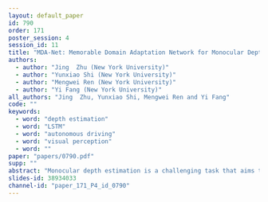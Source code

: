 ```yaml
---
layout: default_paper
id: 790
order: 171
poster_session: 4
session_id: 11
title: "MDA-Net: Memorable Domain Adaptation Network for Monocular Depth Estimation"
authors:
  - author: "Jing  Zhu (New York University)"
  - author: "Yunxiao Shi (New York University)"
  - author: "Mengwei Ren (New York University)"
  - author: "Yi Fang (New York University)"
all_authors: "Jing  Zhu, Yunxiao Shi, Mengwei Ren and Yi Fang"
code: ""
keywords:
  - word: "depth estimation"
  - word: "LSTM"
  - word: "autonomous driving"
  - word: "visual perception"
  - word: ""
paper: "papers/0790.pdf"
supp: ""
abstract: "Monocular depth estimation is a challenging task that aims to predict a corresponding depth map from a given single RGB image. Recent deep learning models have been proposed to predict the depth from the image by learning the alignment of deep features between the RGB image and the depth domains. In this paper, we present a novel approach, named Memorable Domain Adaptation Network (MDA-Net), to more effectively transfer domain features for monocular depth estimation by taking into account the common structure regularities (e.g., repetitive  structure  patterns,  planar  surfaces, symmetries) in domain adaptation. To this end, we introduce a new Structure-Oriented Memory (SOM) module to learn and memorize the structure-specific information between RGB image domain and the depth domain. More specifically, in the SOM module, we develop a Memorable Bank of Filters (MBF) unit to learn a set of filters that memorize the structure-aware image-depth residual pattern, and also an Attention Guided Controller (AGC) unit to control the filter selection in the MBF given image features queries. Given the query image feature, the trained SOM module is able to adaptively select the best customized filters for cross-domain feature transferring with an optimal structural disparity between image and depth. In summary, we focus on addressing this structure-specific domain adaption challenge by proposing a novel end-to-end multi-scale memorable network for monocular depth estimation. The experiments show that our MDA-Net demonstrates the superior performance compared to the existing supervised monocular depth estimation approaches on the challenging KITTI and NYU Depth V2 benchmarks."
slides-id: 38934033
channel-id: "paper_171_P4_id_0790"
---
```

